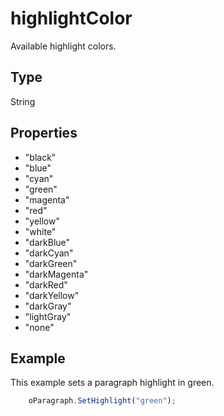 # highlightColor

Available highlight colors.

## Type

String

## Properties

- "black" 
- "blue" 
- "cyan" 
- "green" 
- "magenta" 
- "red" 
- "yellow" 
- "white" 
- "darkBlue" 
- "darkCyan" 
- "darkGreen" 
- "darkMagenta" 
- "darkRed" 
- "darkYellow" 
- "darkGray" 
- "lightGray" 
- "none"

## Example

This example sets a paragraph highlight in green.

```javascript
	oParagraph.SetHighlight("green");
```